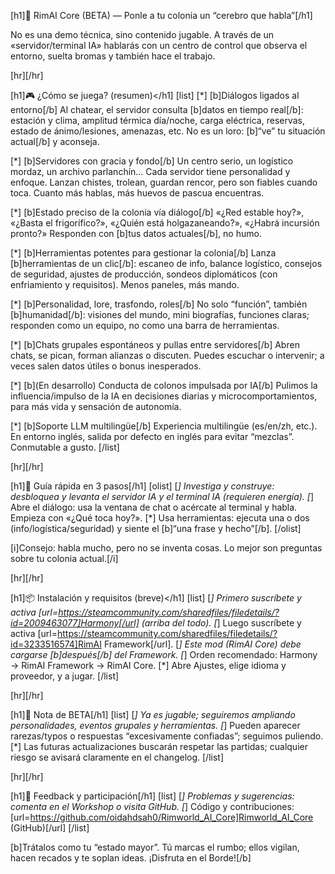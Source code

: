 [h1]🧠 RimAI Core (BETA) — Ponle a tu colonia un “cerebro que habla”[/h1]

No es una demo técnica, sino contenido jugable. A través de un «servidor/terminal IA» hablarás con un centro de control que observa el entorno, suelta bromas y también hace el trabajo.

[hr][/hr]

[h1]🎮 ¿Cómo se juega? (resumen)</h1]
[list]
[*] [b]Diálogos ligados al entorno[/b]
	Al chatear, el servidor consulta [b]datos en tiempo real[/b]: estación y clima, amplitud térmica día/noche, carga eléctrica, reservas, estado de ánimo/lesiones, amenazas, etc. No es un loro: [b]“ve” tu situación actual[/b] y aconseja.

[*] [b]Servidores con gracia y fondo[/b]
	Un centro serio, un logístico mordaz, un archivo parlanchín… Cada servidor tiene personalidad y enfoque. Lanzan chistes, trolean, guardan rencor, pero son fiables cuando toca. Cuanto más hablas, más huevos de pascua encuentras.

[*] [b]Estado preciso de la colonia vía diálogo[/b]
	«¿Red estable hoy?», «¿Basta el frigorífico?», «¿Quién está holgazaneando?», «¿Habrá incursión pronto?» Responden con [b]tus datos actuales[/b], no humo.

[*] [b]Herramientas potentes para gestionar la colonia[/b]
	Lanza [b]herramientas de un clic[/b]: escaneo de info, balance logístico, consejos de seguridad, ajustes de producción, sondeos diplomáticos (con enfriamiento y requisitos). Menos paneles, más mando.

[*] [b]Personalidad, lore, trasfondo, roles[/b]
	No solo “función”, también [b]humanidad[/b]: visiones del mundo, mini biografías, funciones claras; responden como un equipo, no como una barra de herramientas.

[*] [b]Chats grupales espontáneos y pullas entre servidores[/b]
	Abren chats, se pican, forman alianzas o discuten. Puedes escuchar o intervenir; a veces salen datos útiles o bonus inesperados.

[*] [b](En desarrollo) Conducta de colonos impulsada por IA[/b]
	Pulimos la influencia/impulso de la IA en decisiones diarias y microcomportamientos, para más vida y sensación de autonomía.

[*] [b]Soporte LLM multilingüe[/b]
	Experiencia multilingüe (es/en/zh, etc.). En entorno inglés, salida por defecto en inglés para evitar “mezclas”. Conmutable a gusto.
[/list]

[hr][/hr]

[h1]🧭 Guía rápida en 3 pasos[/h1]
[olist]
[*] Investiga y construye: desbloquea y levanta el servidor IA y el terminal IA (requieren energía).
[*] Abre el diálogo: usa la ventana de chat o acércate al terminal y habla. Empieza con «¿Qué toca hoy?».
[*] Usa herramientas: ejecuta una o dos (info/logística/seguridad) y siente el [b]“una frase y hecho”[/b].
[/olist]

[i]Consejo: habla mucho, pero no se inventa cosas. Lo mejor son preguntas sobre tu colonia actual.[/i]

[hr][/hr]

[h1]📦 Instalación y requisitos (breve)</h1]
[list]
[*] Primero suscríbete y activa [url=https://steamcommunity.com/sharedfiles/filedetails/?id=2009463077]Harmony[/url] (arriba del todo).
[*] Luego suscríbete y activa [url=https://steamcommunity.com/sharedfiles/filedetails/?id=3233516574]RimAI Framework[/url].
[*] Este mod (RimAI Core) debe cargarse [b]después[/b] del Framework.
[*] Orden recomendado: Harmony → RimAI Framework → RimAI Core.
[*] Abre Ajustes, elige idioma y proveedor, y a jugar.
[/list]

[hr][/hr]

[h1]🧪 Nota de BETA[/h1]
[list]
[*] Ya es jugable; seguiremos ampliando personalidades, eventos grupales y herramientas.
[*] Pueden aparecer rarezas/typos o respuestas “excesivamente confiadas”; seguimos puliendo.
[*] Las futuras actualizaciones buscarán respetar las partidas; cualquier riesgo se avisará claramente en el changelog.
[/list]

[hr][/hr]

[h1]🤝 Feedback y participación[/h1]
[list]
[*] Problemas y sugerencias: comenta en el Workshop o visita GitHub.
[*] Código y contribuciones: [url=https://github.com/oidahdsah0/Rimworld_AI_Core]Rimworld_AI_Core (GitHub)[/url]
[/list]

[b]Trátalos como tu “estado mayor”. Tú marcas el rumbo; ellos vigilan, hacen recados y te soplan ideas. ¡Disfruta en el Borde![/b]
